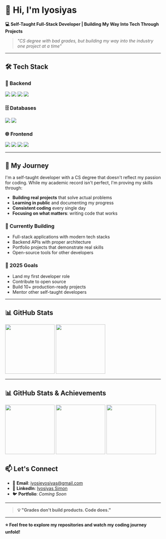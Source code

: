 # 👋 Hi, I'm Iyosiyas

**💻 Self-Taught Full-Stack Developer | Building My Way Into Tech Through Projects**  

> *"CS degree with bad grades, but building my way into the industry one project at a time"*

---

## 🛠️ Tech Stack

### 🔧 Backend
<img src="https://img.shields.io/badge/Python-3776AB?style=for-the-badge&logo=python&logoColor=white" />
<img src="https://img.shields.io/badge/FastAPI-009688?style=for-the-badge&logo=fastapi&logoColor=white" />
<img src="https://img.shields.io/badge/Node.js-339933?style=for-the-badge&logo=nodedotjs&logoColor=white" />
<img src="https://img.shields.io/badge/Express.js-000000?style=for-the-badge&logo=express&logoColor=white" />

### 🗄️ Databases
<img src="https://img.shields.io/badge/PostgreSQL-4169E1?style=for-the-badge&logo=postgresql&logoColor=white" />
<img src="https://img.shields.io/badge/MongoDB-47A248?style=for-the-badge&logo=mongodb&logoColor=white" />

### 🌐 Frontend
<img src="https://img.shields.io/badge/React-61DAFB?style=for-the-badge&logo=react&logoColor=white" />
<img src="https://img.shields.io/badge/JavaScript-F7DF1E?style=for-the-badge&logo=javascript&logoColor=black" />
<img src="https://img.shields.io/badge/Tailwind_CSS-06B6D4?style=for-the-badge&logo=tailwindcss&logoColor=white" />
<img src="https://img.shields.io/badge/Bootstrap-7952B3?style=for-the-badge&logo=bootstrap&logoColor=white" />

---

## 🚀 My Journey

I'm a self-taught developer with a CS degree that doesn't reflect my passion for coding. While my academic record isn't perfect, I'm proving my skills through:

- **Building real projects** that solve actual problems  
- **Learning in public** and documenting my progress  
- **Consistent coding** every single day  
- **Focusing on what matters**: writing code that works  

### 🌱 Currently Building
- Full-stack applications with modern tech stacks  
- Backend APIs with proper architecture  
- Portfolio projects that demonstrate real skills  
- Open-source tools for other developers  

### 🎯 2025 Goals
- Land my first developer role  
- Contribute to open source  
- Build 10+ production-ready projects  
- Mentor other self-taught developers  

---

## 📊 GitHub Stats

<img src="https://github-readme-stats.vercel.app/api?username=iyosiprograming&show_icons=true&theme=radical" height="160"/>
<img src="https://github-readme-stats.vercel.app/api/top-langs/?username=iyosiprograming&layout=compact&theme=radical" height="160"/>

---
## 📊 GitHub Stats & Achievements

<img src="https://github-readme-stats.vercel.app/api?username=iyosiprograming&show_icons=true&theme=radical" height="160"/>
<img src="https://github-readme-stats.vercel.app/api/top-langs/?username=iyosiprograming&layout=compact&theme=radical" height="160"/>
<img src="https://github-profile-trophy.vercel.app/?username=iyosiprograming&theme=radical&no-frame=true&margin-w=10&margin-h=10" height="160"/>


## 📫 Let's Connect

- 📧 **Email**: [iyosieyosiyas@gmail.com](mailto:iyosieyosiyas@gmail.com)  
- 💼 **LinkedIn**: [Iyosiyas Simon](https://linkedin.com/in/iyosiyas-simon)  
- 🐦 **Portfolio**: *Coming Soon*  

---

> **💡 "Grades don't build products. Code does."**  

---

**⭐️ Feel free to explore my repositories and watch my coding journey unfold!**
